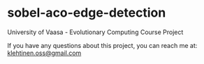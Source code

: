 # sobel-aco-edge-detection
University of Vaasa - Evolutionary Computing Course Project

If you have any questions about this project, you can reach me at: klehtinen.oss@gmail.com
